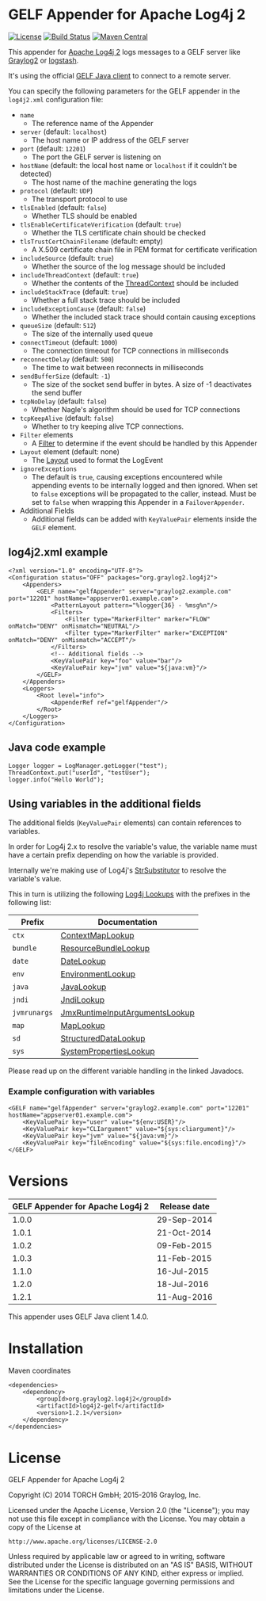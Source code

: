 # GELF Appender for Apache Log4j 2
[![License](https://img.shields.io/github/license/Graylog2/log4j2-gelf.svg?maxAge=2592000)](LICENSE.txt)
[![Build Status](https://travis-ci.org/Graylog2/log4j2-gelf.svg?branch=master)](https://travis-ci.org/Graylog2/log4j2-gelf)
[![Maven Central](https://img.shields.io/maven-central/v/org.graylog2.log4j2/log4j2-gelf.svg?maxAge=2592000)](http://mvnrepository.com/artifact/org.graylog2.log4j2/log4j2-gelf)

This appender for [Apache Log4j 2](https://logging.apache.org/log4j/2.x/) logs messages to a GELF server like [Graylog2](http://www.graylog2.org) or [logstash](http://logstash.net).

It's using the official [GELF Java client](https://graylog2.github.io/gelfclient/) to connect to a remote server.

You can specify the following parameters for the GELF appender in the `log4j2.xml` configuration file:

* `name`
  * The reference name of the Appender
* `server` (default: `localhost`)
  * The host name or IP address of the GELF server
* `port` (default: `12201`)
  * The port the GELF server is listening on
* `hostName` (default: the local host name or `localhost` if it couldn't be detected)
  * The host name of the machine generating the logs
* `protocol` (default: `UDP`)
  * The transport protocol to use
* `tlsEnabled` (default: `false`)
  * Whether TLS should be enabled
* `tlsEnableCertificateVerification` (default: `true`)
  * Whether the TLS certificate chain should be checked
* `tlsTrustCertChainFilename`  (default: empty)
  * A X.509 certificate chain file in PEM format for certificate verification
* `includeSource` (default: `true`)
  * Whether the source of the log message should be included
* `includeThreadContext` (default: `true`)
  * Whether the contents of the [ThreadContext](https://logging.apache.org/log4j/2.x/manual/thread-context.html) should be included
* `includeStackTrace` (default: `true`)
  * Whether a full stack trace should be included
* `includeExceptionCause` (default: `false`)
  * Whether the included stack trace should contain causing exceptions
* `queueSize` (default: `512`)
  * The size of the internally used queue
* `connectTimeout` (default: `1000`)
  * The connection timeout for TCP connections in milliseconds
* `reconnectDelay` (default: `500`)
  * The time to wait between reconnects in milliseconds
* `sendBufferSize` (default: `-1`)
  * The size of the socket send buffer in bytes. A size of -1 deactivates the send buffer
* `tcpNoDelay` (default: `false`)
  * Whether Nagle's algorithm should be used for TCP connections
* `tcpKeepAlive` (default: `false`)
  * Whether to try keeping alive TCP connections.
* `Filter` elements
  * A [Filter](https://logging.apache.org/log4j/2.x/manual/filters.html) to determine if the event should be handled by this Appender
* `Layout` element (default: none)
  * The [Layout](https://logging.apache.org/log4j/2.x/manual/layouts.html) used to format the LogEvent
* `ignoreExceptions`
  * The default is `true`, causing exceptions encountered while appending events to be internally logged and then ignored. When set to `false` exceptions will be propagated to the caller, instead. Must be set to `false` when wrapping this Appender in a `FailoverAppender`.
* Additional Fields
  * Additional fields can be added with `KeyValuePair` elements inside the `GELF` element.

## log4j2.xml example

    <?xml version="1.0" encoding="UTF-8"?>
    <Configuration status="OFF" packages="org.graylog2.log4j2">
        <Appenders>
            <GELF name="gelfAppender" server="graylog2.example.com" port="12201" hostName="appserver01.example.com">
                <PatternLayout pattern="%logger{36} - %msg%n"/>
                <Filters>
                    <Filter type="MarkerFilter" marker="FLOW" onMatch="DENY" onMismatch="NEUTRAL"/>
                    <Filter type="MarkerFilter" marker="EXCEPTION" onMatch="DENY" onMismatch="ACCEPT"/>
                </Filters>
                <!-- Additional fields -->
                <KeyValuePair key="foo" value="bar"/>
                <KeyValuePair key="jvm" value="${java:vm}"/>                
            </GELF>
        </Appenders>
        <Loggers>
            <Root level="info">
                <AppenderRef ref="gelfAppender"/>
            </Root>
        </Loggers>
    </Configuration>


## Java code example

    Logger logger = LogManager.getLogger("test");
    ThreadContext.put("userId", "testUser");
    logger.info("Hello World");

## Using variables in the additional fields

The additional fields (`KeyValuePair` elements) can contain references to variables. 

In order for Log4j 2.x to resolve the variable's value, the variable name must have a certain prefix depending on how the variable is provided.

Internally we're making use of Log4j's [StrSubstitutor](https://logging.apache.org/log4j/2.x/log4j-core/apidocs/org/apache/logging/log4j/core/lookup/StrSubstitutor.html) to resolve the variable's value. 

This in turn is utilizing the following [Log4j Lookups](https://logging.apache.org/log4j/2.x/manual/lookups.html) with the prefixes in the following list:

| Prefix       | Documentation                                                                                                                                                      |
| ------------ | ------------------------------------------------------------------------------------------------------------------------------------------------------------------ |
| `ctx`        | [ContextMapLookup](https://logging.apache.org/log4j/2.x/log4j-core/apidocs/org/apache/logging/log4j/core/lookup/ContextMapLookup.html)                             |
| `bundle`     | [ResourceBundleLookup](https://logging.apache.org/log4j/2.x/log4j-core/apidocs/org/apache/logging/log4j/core/lookup/ResourceBundleLookup.html)                     |
| `date`       | [DateLookup](https://logging.apache.org/log4j/2.x/log4j-core/apidocs/org/apache/logging/log4j/core/lookup/DateLookup.html)                                         |
| `env`        | [EnvironmentLookup](https://logging.apache.org/log4j/2.x/log4j-core/apidocs/org/apache/logging/log4j/core/lookup/EnvironmentLookup.html)                           |
| `java`       | [JavaLookup](https://logging.apache.org/log4j/2.x/log4j-core/apidocs/org/apache/logging/log4j/core/lookup/JavaLookup.html)                                         |
| `jndi`       | [JndiLookup](https://logging.apache.org/log4j/2.x/log4j-core/apidocs/org/apache/logging/log4j/core/lookup/JndiLookup.html)                                         |
| `jvmrunargs` | [JmxRuntimeInputArgumentsLookup](https://logging.apache.org/log4j/2.x/log4j-core/apidocs/org/apache/logging/log4j/core/lookup/JmxRuntimeInputArgumentsLookup.html) |
| `map`        | [MapLookup](https://logging.apache.org/log4j/2.x/log4j-core/apidocs/org/apache/logging/log4j/core/lookup/MapLookup.html)                                           |
| `sd`         | [StructuredDataLookup](https://logging.apache.org/log4j/2.x/log4j-core/apidocs/org/apache/logging/log4j/core/lookup/StructuredDataLookup.html)                     |
| `sys`        | [SystemPropertiesLookup](https://logging.apache.org/log4j/2.x/log4j-core/apidocs/org/apache/logging/log4j/core/lookup/SystemPropertiesLookup.html)                 |

Please read up on the different variable handling in the linked Javadocs.

### Example configuration with variables

    <GELF name="gelfAppender" server="graylog2.example.com" port="12201" hostName="appserver01.example.com">
        <KeyValuePair key="user" value="${env:USER}"/>
        <KeyValuePair key="CLIargument" value="${sys:cliargument}"/>
        <KeyValuePair key="jvm" value="${java:vm}"/>
        <KeyValuePair key="fileEncoding" value="${sys:file.encoding}"/>
    </GELF>


# Versions

| GELF Appender for Apache Log4j 2 | Release date |
| -------------------------------- | ------------ |
| 1.0.0                            | 29-Sep-2014  |
| 1.0.1                            | 21-Oct-2014  |
| 1.0.2                            | 09-Feb-2015  |
| 1.0.3                            | 11-Feb-2015  |
| 1.1.0                            | 16-Jul-2015  |
| 1.2.0                            | 18-Jul-2016  |
| 1.2.1                            | 11-Aug-2016  |

This appender uses GELF Java client 1.4.0.


# Installation

Maven coordinates

    <dependencies>
        <dependency>
            <groupId>org.graylog2.log4j2</groupId>
            <artifactId>log4j2-gelf</artifactId>
            <version>1.2.1</version>
        </dependency>
    </dependencies>


# License

GELF Appender for Apache Log4j 2

Copyright (C) 2014 TORCH GmbH; 2015-2016 Graylog, Inc.

Licensed under the Apache License, Version 2.0 (the "License");
you may not use this file except in compliance with the License.
You may obtain a copy of the License at

    http://www.apache.org/licenses/LICENSE-2.0

Unless required by applicable law or agreed to in writing, software
distributed under the License is distributed on an "AS IS" BASIS,
WITHOUT WARRANTIES OR CONDITIONS OF ANY KIND, either express or implied.
See the License for the specific language governing permissions and
limitations under the License.
